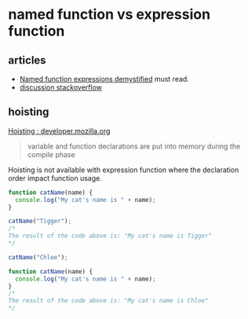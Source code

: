 # named function vs expression function

## articles

- [Named function expressions demystified](http://kangax.github.io/nfe/) must read.
- [discussion stackoverflow](http://stackoverflow.com/questions/336859/var-functionname-function-vs-function-functionname)

## hoisting

[Hoisting : developer.mozilla.org](https://developer.mozilla.org/en-US/docs/Glossary/Hoisting)

> variable and function declarations are put into memory during the compile phase

Hoisting is not available with expression function where the declaration order impact function usage.

```javascript
function catName(name) {
  console.log("My cat's name is " + name);
}

catName("Tigger");
/*
The result of the code above is: "My cat's name is Tigger"
*/
```

```javascript
catName("Chloe");

function catName(name) {
  console.log("My cat's name is " + name);
}
/*
The result of the code above is: "My cat's name is Chloe"
*/
```
